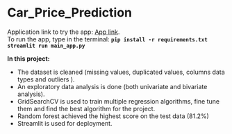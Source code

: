 # Car_Price_Prediction
Application link to try the app:     [App link](https://carpriceprediction-zet1pwwrvrp.streamlit.app/).<br />
To run the app, type in the terminal:
**`pip install -r requirements.txt`**
**`streamlit run main_app.py`**


**In this project:**
- The dataset is cleaned (missing values, duplicated values, columns data types and outliers ).
- An exploratory data analysis is done (both univariate and bivariate analysis).
- GridSearchCV is used to train multiple regression algorithms, fine tune them and find the best algorithm for the project.
- Random forest achieved the highest score on the test data (81.2%)
- Streamlit is used for deployment.
